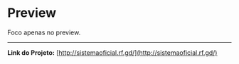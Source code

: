 # Preview 

Foco apenas no preview.

---

**Link do Projeto:** [http://sistemaoficial.rf.gd/](http://sistemaoficial.rf.gd/)
